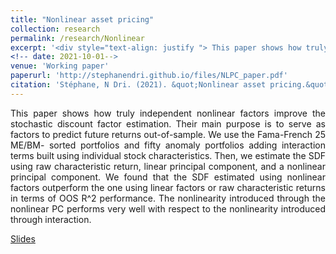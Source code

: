 ```yaml
---
title: "Nonlinear asset pricing"
collection: research
permalink: /research/Nonlinear
excerpt: '<div style="text-align: justify "> This paper shows how truly independent nonlinear factors improve the stochastic discount factor estimation. Their main purpose is to serve as factors to predict future returns out-of-sample. We use the Fama-French 25 ME/BM- sorted portfolios and fifty anomaly portfolios adding interaction terms built using individual stock characteristics. Then, we estimate the SDF using raw characteristic return, linear principal component, and a nonlinear principal component. We found that the SDF estimated using nonlinear factors outperform the one using linear factors or raw characteristic returns in terms of OOS R^2 performance. The nonlinearity introduced through the nonlinear PC performs very well with respect to the nonlinearity introduced through interaction.</div>'
<!-- date: 2021-10-01-->
venue: 'Working paper'
paperurl: 'http://stephanendri.github.io/files/NLPC_paper.pdf'
citation: 'Stéphane, N Dri. (2021). &quot;Nonlinear asset pricing.&quot; <i>Working paper</i>.'
---
```

<div style="text-align: justify "> This paper shows how truly independent nonlinear factors improve the stochastic discount factor estimation. Their main purpose is to serve as factors to predict future returns out-of-sample. We use the Fama-French 25 ME/BM- sorted portfolios and fifty anomaly portfolios adding interaction terms built using individual stock characteristics. Then, we estimate the SDF using raw characteristic return, linear principal component, and a nonlinear principal component. We found that the SDF estimated using nonlinear factors outperform the one using linear factors or raw characteristic returns in terms of OOS R^2 performance. The nonlinearity introduced through the nonlinear PC performs very well with respect to the nonlinearity introduced through interaction.</div>

[Slides](http://stephanendri.github.io/files/NLPC_paper.pdf)

<!--[Paper](http://stephanendri.github.io/files/JMP.pdf) -->

<!--Recommended citation: Stéphane N'Dri (2021). "Long run carbon consumption risks and asset prices"  <i>Working paper </i>.-->
